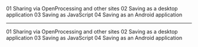 01 Sharing via OpenProcessing and other sites
02 Saving as a desktop application
03 Saving as JavaScript
04 Saving as an Android application

---

01 Sharing via OpenProcessing and other sites
02 Saving as a desktop application
03 Saving as JavaScript
04 Saving as an Android application

